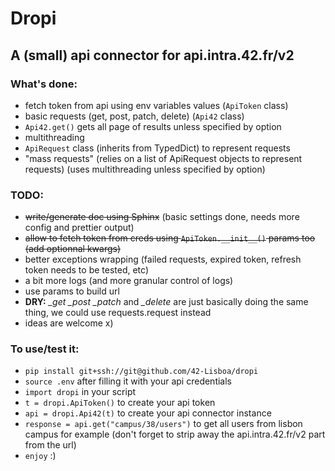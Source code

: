 # Dropi
## A (small) api connector for api.intra.42.fr/v2

### What's done:
- fetch token from api using env variables values (`ApiToken` class)
- basic requests (get, post, patch, delete) (`Api42` class)
- `Api42.get()` gets all page of results unless specified by option
- multithreading
- `ApiRequest` class (inherits from TypedDict) to represent requests
- "mass requests" (relies on a list of ApiRequest objects to represent requests) (uses multithreading unless specified by option)

### TODO:
- ~~write/generate doc using Sphinx~~ (basic settings done, needs more config and prettier output)
- ~~allow to fetch token from creds using `ApiToken.__init__()` params too (add optionnal kwargs)~~
- better exceptions wrapping (failed requests, expired token, refresh token needs to be tested, etc)
- a bit more logs (and more granular control of logs)
- use params to build url
- **DRY:** *_get _post _patch* and *_delete* are just basically doing the same thing, we could use requests.request instead
- ideas are welcome x) 

### To use/test it:
- `pip install git+ssh://git@github.com/42-Lisboa/dropi`
- `source .env` after filling it with your api credentials
- `import dropi` in your script
- `t = dropi.ApiToken()` to create your api token
- `api = dropi.Api42(t)` to create your api connector instance
- `response = api.get("campus/38/users")` to get all users from lisbon campus for example (don't forget to strip away the api.intra.42.fr/v2 part from the url)
- `enjoy` :) 
